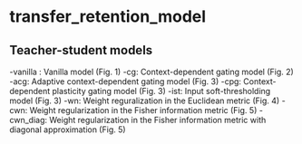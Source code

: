 # transfer_retention_model
## Teacher-student models
-vanilla : Vanilla model (Fig. 1)
-cg: Context-dependent gating model (Fig. 2)
-acg: Adaptive context-dependent gating model (Fig. 3)
-cpg: Context-dependent plasticity gating model (Fig. 3)
-ist: Input soft-thresholding model (Fig. 3)
-wn: Weight reguralization in the Euclidean metric (Fig. 4)
-cwn: Weight regularization in the Fisher information metric (Fig. 5)
-cwn_diag: Weight regularization in the Fisher information metric with diagonal approximation (Fig. 5)

